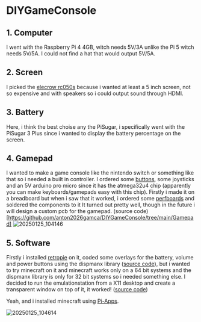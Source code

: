 # DIYGameConsole

## 1. Computer

I went with the Raspberry Pi 4 4GB, witch needs 5V/3A unlike the Pi 5 witch needs 5V/5A. I could not find a hat that would output 5V/5A.

## 2. Screen

I picked the [elecrow rc050s](https://www.elecrow.com/rc050s-hdmi-5-inch-800x480-capacitive-touch-monitor-built-in-speaker-with-backlight-control.html) because i wanted at least a 5 inch screen, not so expensive and with speakers so i could output sound through HDMI.

## 3. Battery

Here, i think the best choise any the PiSugar, i specifically went with the PiSugar 3 Plus since i wanted to display the battery percentage on the screen.

## 4. Gamepad

I wanted to make a game console like the nintendo switch or something like that so i needed a built in controller. I ordered some [buttons](https://amzn.eu/d/3mklatI), some joysticks and an 5V arduino pro micro since it has the atmega32u4 chip (apparently you can make keyboards/gamepads easy with this chip).
Firstly i made it on a breadboard but when i saw that it worked, i ordered some [perfboards](https://amzn.eu/d/5Spa3rH) and soldered the components to it
It turned out pretty well, though in the future i will design a custom pcb for the gamepad. (source code)[https://github.com/anton2026gamca/DIYGameConsole/tree/main/Gamepad]
![20250125_104146](https://github.com/user-attachments/assets/ffa881f9-7f4e-4f9e-96d8-b4a8121690f5)

## 5. Software

Firstly i installed [retropie](https://retropie.org.uk/) on it, coded some overlays for the battery, volume and power buttons using the dispmanx library ([source code](https://github.com/anton2026gamca/DIYGameConsole/tree/main/ConsoleUI/dispmanx)), but i wanted to try minecraft on it and minecraft works only on a 64 bit systems and the dispmanx library is only for 32 bit systems so i needed something else. I decided to run the emulationstation from a X11 desktop and create a transparent window on top of it, it worked! ([source code](https://github.com/anton2026gamca/DIYGameConsole/tree/main/ConsoleUI/x11))

Yeah, and i installed minecraft using [Pi-Apps](https://pi-apps.io/).

![20250125_104614](https://github.com/user-attachments/assets/23d79d3e-446d-4c80-bcc1-24bdb06ae3e9)
